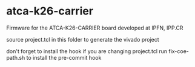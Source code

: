 # atca-k26-carrier
Firmware for the ATCA-K26-CARRIER board developed at IPFN, IPP.CR

source project.tcl in this folder to generate the vivado project

don't forget to install the hook if you are changing project.tcl 
run fix-coe-path.sh to install the pre-commit hook
